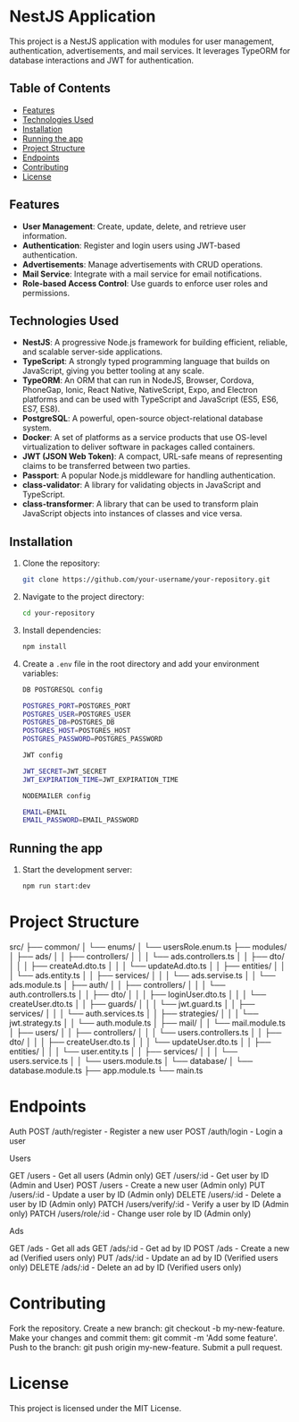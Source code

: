 # NestJS Application

This project is a NestJS application with modules for user management, authentication, advertisements, and mail services. It leverages TypeORM for database interactions and JWT for authentication.

## Table of Contents

- [Features](#features)
- [Technologies Used](#technologies-used)
- [Installation](#installation)
- [Running the app](#running-the-app)
- [Project Structure](#project-structure)
- [Endpoints](#endpoints)
- [Contributing](#contributing)
- [License](#license)

## Features

- **User Management**: Create, update, delete, and retrieve user information.
- **Authentication**: Register and login users using JWT-based authentication.
- **Advertisements**: Manage advertisements with CRUD operations.
- **Mail Service**: Integrate with a mail service for email notifications.
- **Role-based Access Control**: Use guards to enforce user roles and permissions.

## Technologies Used

- **NestJS**: A progressive Node.js framework for building efficient, reliable, and scalable server-side applications.
- **TypeScript**: A strongly typed programming language that builds on JavaScript, giving you better tooling at any scale.
- **TypeORM**: An ORM that can run in NodeJS, Browser, Cordova, PhoneGap, Ionic, React Native, NativeScript, Expo, and Electron platforms and can be used with TypeScript and JavaScript (ES5, ES6, ES7, ES8).
- **PostgreSQL**: A powerful, open-source object-relational database system.
- **Docker**: A set of platforms as a service products that use OS-level virtualization to deliver software in packages called containers.
- **JWT (JSON Web Token)**: A compact, URL-safe means of representing claims to be transferred between two parties.
- **Passport**: A popular Node.js middleware for handling authentication.
- **class-validator**: A library for validating objects in JavaScript and TypeScript.
- **class-transformer**: A library that can be used to transform plain JavaScript objects into instances of classes and vice versa.

## Installation

1. Clone the repository:

   ```bash
   git clone https://github.com/your-username/your-repository.git
   ```

2. Navigate to the project directory:

   ```bash
   cd your-repository
   ```

3. Install dependencies:

   ```bash
   npm install
   ```

4. Create a `.env` file in the root directory and add your environment variables:

   ```bash
   DB POSTGRESQL config

   POSTGRES_PORT=POSTGRES_PORT
   POSTGRES_USER=POSTGRES_USER
   POSTGRES_DB=POSTGRES_DB
   POSTGRES_HOST=POSTGRES_HOST
   POSTGRES_PASSWORD=POSTGRES_PASSWORD

   JWT config

   JWT_SECRET=JWT_SECRET
   JWT_EXPIRATION_TIME=JWT_EXPIRATION_TIME

   NODEMAILER config

   EMAIL=EMAIL
   EMAIL_PASSWORD=EMAIL_PASSWORD
   ```

## Running the app

1. Start the development server:
   ```bash
   npm run start:dev
   ```

# Project Structure

src/
├── common/
│ └── enums/
│ └── usersRole.enum.ts
├── modules/
│ ├── ads/
│ │ ├── controllers/
│ │ │ └── ads.controllers.ts
│ │ ├── dto/
│ │ │ ├── createAd.dto.ts
│ │ │ └── updateAd.dto.ts
│ │ ├── entities/
│ │ │ └── ads.entity.ts
│ │ ├── services/
│ │ │ └── ads.servise.ts
│ │ └── ads.module.ts
│ ├── auth/
│ │ ├── controllers/
│ │ │ └── auth.controllers.ts
│ │ ├── dto/
│ │ │ ├── loginUser.dto.ts
│ │ │ └── createUser.dto.ts
│ │ ├── guards/
│ │ │ └── jwt.guard.ts
│ │ ├── services/
│ │ │ └── auth.services.ts
│ │ ├── strategies/
│ │ │ └── jwt.strategy.ts
│ │ └── auth.module.ts
│ ├── mail/
│ │ └── mail.module.ts
│ ├── users/
│ │ ├── controllers/
│ │ │ └── users.controllers.ts
│ │ ├── dto/
│ │ │ ├── createUser.dto.ts
│ │ │ └── updateUser.dto.ts
│ │ ├── entities/
│ │ │ └── user.entity.ts
│ │ ├── services/
│ │ │ └── users.service.ts
│ │ └── users.module.ts
│ └── database/
│ └── database.module.ts
├── app.module.ts
└── main.ts

# Endpoints

Auth
POST /auth/register - Register a new user
POST /auth/login - Login a user

Users

GET /users - Get all users (Admin only)
GET /users/:id - Get user by ID (Admin and User)
POST /users - Create a new user (Admin only)
PUT /users/:id - Update a user by ID (Admin only)
DELETE /users/:id - Delete a user by ID (Admin only)
PATCH /users/verify/:id - Verify a user by ID (Admin only)
PATCH /users/role/:id - Change user role by ID (Admin only)

Ads

GET /ads - Get all ads
GET /ads/:id - Get ad by ID
POST /ads - Create a new ad (Verified users only)
PUT /ads/:id - Update an ad by ID (Verified users only)
DELETE /ads/:id - Delete an ad by ID (Verified users only)

# Contributing

Fork the repository.
Create a new branch: git checkout -b my-new-feature.
Make your changes and commit them: git commit -m 'Add some feature'.
Push to the branch: git push origin my-new-feature.
Submit a pull request.

# License

This project is licensed under the MIT License.
